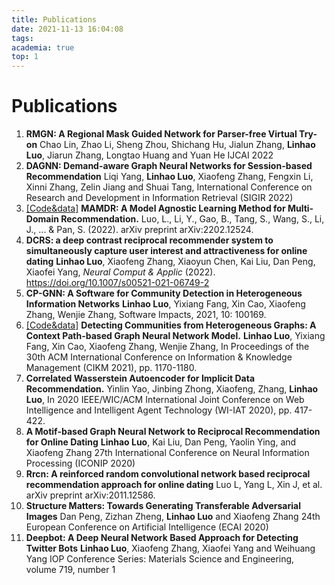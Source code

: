 ```yaml
---
title: Publications
date: 2021-11-13 16:04:08
tags:
academia: true
top: 1
---
```


# Publications

1. **RMGN: A Regional Mask Guided Network for Parser-free Virtual Try-on**
Chao Lin, Zhao Li, Sheng Zhou, Shichang Hu, Jialun Zhang, **Linhao Luo**, Jiarun Zhang, Longtao Huang and Yuan He
IJCAI 2022 
2.  **DAGNN: Demand-aware Graph Neural Networks for Session-based Recommendation** Liqi Yang, **Linhao Luo**, Xiaofeng Zhang, Fengxin Li, Xinni Zhang, Zelin Jiang and Shuai Tang, International Conference on Research and Development in Information Retrieval (SIGIR 2022)
3. [\[Code&data\]](https://github.com/RManLuo/MAMDR) **MAMDR: A Model Agnostic Learning Method for Multi-Domain Recommendation.** Luo, L., Li, Y., Gao, B., Tang, S., Wang, S., Li, J., ... & Pan, S. (2022).  arXiv preprint arXiv:2202.12524.
4. **DCRS: a deep contrast reciprocal recommender system to simultaneously capture user interest and attractiveness for online dating** **Linhao Luo**, Xiaofeng Zhang, Xiaoyun Chen, Kai Liu, Dan Peng, Xiaofei Yang, *Neural Comput & Applic* (2022). https://doi.org/10.1007/s00521-021-06749-2
5. **CP-GNN: A Software for Community Detection in Heterogeneous Information Networks** **Linhao Luo**, Yixiang Fang, Xin Cao, Xiaofeng Zhang, Wenjie Zhang, Software Impacts, 2021, 10: 100169.
6. [\[Code&data\]](https://github.com/RManLuo/CP-GNN) **Detecting Communities from Heterogeneous Graphs: A Context Path-based Graph Neural Network Model.** **Linhao Luo**, Yixiang Fang, Xin Cao, Xiaofeng Zhang, Wenjie Zhang, In Proceedings of the 30th ACM International Conference on Information & Knowledge Management (CIKM 2021), pp. 1170-1180. 
7. **Correlated Wasserstein Autoencoder for Implicit Data Recommendation.** Yinlin Yao, Jinbing Zhong, Xiaofeng, Zhang, **Linhao Luo**, In 2020 IEEE/WIC/ACM International Joint Conference on Web Intelligence and Intelligent Agent Technology (WI-IAT 2020), pp. 417-422.
8. **A Motif-based Graph Neural Network to Reciprocal Recommendation for Online Dating** **Linhao Luo**, Kai Liu, Dan Peng, Yaolin Ying, and Xiaofeng Zhang 27th International Conference on Neural Information Processing (ICONIP 2020)
9. **Rrcn: A reinforced random convolutional network based reciprocal recommendation approach for online dating** Luo L, Yang L, Xin J, et al. arXiv preprint arXiv:2011.12586. 
10. **Structure Matters: Towards Generating Transferable Adversarial Images** Dan Peng, Zizhan Zheng, **Linhao Luo** and Xiaofeng Zhang 24th European Conference on Artificial Intelligence (ECAI 2020)
11. **Deepbot: A Deep Neural Network Based Approach for Detecting Twitter Bots** **Linhao Luo**, Xiaofeng Zhang, Xiaofei Yang and Weihuang Yang IOP Conference Series: Materials Science and Engineering, volume 719, number 1
